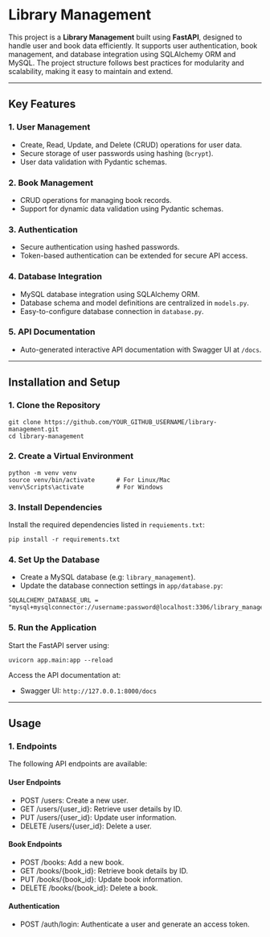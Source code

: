 # Library Management

This project is a **Library Management** built using **FastAPI**, designed to handle user and book data efficiently. It supports user authentication, book management, and database integration using SQLAlchemy ORM and MySQL. The project structure follows best practices for modularity and scalability, making it easy to maintain and extend.

---

## Key Features

### **1. User Management**
- Create, Read, Update, and Delete (CRUD) operations for user data.
- Secure storage of user passwords using hashing (`bcrypt`).
- User data validation with Pydantic schemas.

### **2. Book Management**
- CRUD operations for managing book records.
- Support for dynamic data validation using Pydantic schemas.

### **3. Authentication**
- Secure authentication using hashed passwords.
- Token-based authentication can be extended for secure API access.

### **4. Database Integration**
- MySQL database integration using SQLAlchemy ORM.
- Database schema and model definitions are centralized in `models.py`.
- Easy-to-configure database connection in `database.py`.

### **5. API Documentation**
- Auto-generated interactive API documentation with Swagger UI at `/docs`.

---

## Installation and Setup

### **1. Clone the Repository**
```
git clone https://github.com/YOUR_GITHUB_USERNAME/library-management.git
cd library-management
```
### **2. Create a Virtual Environment**
```
python -m venv venv
source venv/bin/activate      # For Linux/Mac
venv\Scripts\activate         # For Windows
```
### **3. Install Dependencies**
Install the required dependencies listed in `requiements.txt`:
```
pip install -r requirements.txt
```

### **4. Set Up the Database**
- Create a MySQL database (e.g: `library_management`).
- Update the database connection settings in `app/database.py`:
```
SQLALCHEMY_DATABASE_URL = "mysql+mysqlconnector://username:password@localhost:3306/library_management"
```

### **5. Run the Application**
Start the FastAPI server using:
```
uvicorn app.main:app --reload
```
Access the API documentation at:
- Swagger UI: `http://127.0.0.1:8000/docs`
---

## Usage
### **1. Endpoints**
The following API endpoints are available:
#### User Endpoints
- POST /users: Create a new user.
- GET /users/{user_id}: Retrieve user details by ID.
- PUT /users/{user_id}: Update user information.
- DELETE /users/{user_id}: Delete a user.
#### Book Endpoints
- POST /books: Add a new book.
- GET /books/{book_id}: Retrieve book details by ID.
- PUT /books/{book_id}: Update book information.
- DELETE /books/{book_id}: Delete a book.
#### Authentication
- POST /auth/login: Authenticate a user and generate an access token.
